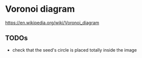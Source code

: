 # Voronoi diagram
https://en.wikipedia.org/wiki/Voronoi_diagram

## TODOs
- check that the seed's circle is placed totally inside the image